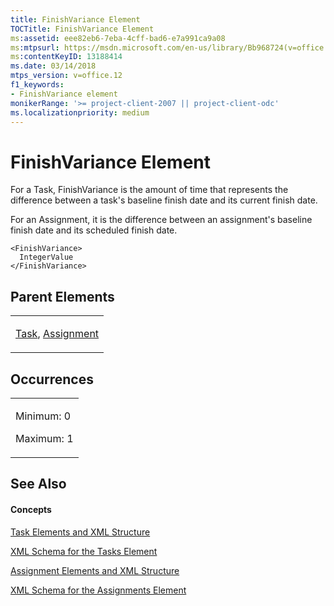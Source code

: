 ```yaml
---
title: FinishVariance Element
TOCTitle: FinishVariance Element
ms:assetid: eee82eb6-7eba-4cff-bad6-e7a991ca9a08
ms:mtpsurl: https://msdn.microsoft.com/en-us/library/Bb968724(v=office.12)
ms:contentKeyID: 13188414
ms.date: 03/14/2018
mtps_version: v=office.12
f1_keywords:
- FinishVariance element
monikerRange: '>= project-client-2007 || project-client-odc'
ms.localizationpriority: medium
---
```


# FinishVariance Element




For a Task, FinishVariance is the amount of time that represents the difference between a task's baseline finish date and its current finish date.

For an Assignment, it is the difference between an assignment's baseline finish date and its scheduled finish date.

    <FinishVariance>
      IntegerValue
    </FinishVariance>

## Parent Elements

<table>
<colgroup>
<col style="width: 100%" />
</colgroup>
<tbody>
<tr class="odd">
<td><p><a href="task-element.md">Task</a>, <a href="assignment-element.md">Assignment</a></p></td>
</tr>
</tbody>
</table>

## Occurrences

<table>
<colgroup>
<col style="width: 100%" />
</colgroup>
<tbody>
<tr class="odd">
<td><p>Minimum: 0</p>
<p>Maximum: 1</p></td>
</tr>
</tbody>
</table>

## See Also

#### Concepts

[Task Elements and XML Structure](task-elements-and-xml-structure.md)

[XML Schema for the Tasks Element](xml-schema-for-the-tasks-element.md)

[Assignment Elements and XML Structure](assignment-elements-and-xml-structure.md)

[XML Schema for the Assignments Element](xml-schema-for-the-assignments-element.md)

